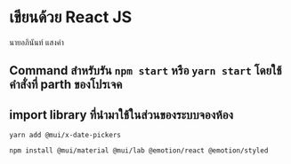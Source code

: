 # เขียนด้วย React JS

นายอภินันท์ แสงคำ

## Command สำหรับรัน `npm start` หรือ `yarn start` โดยใช้คำสั่งที่ parth ของโปรเจค

## import library ที่นำมาใช้ในส่วนของระบบจองห้อง

`yarn add @mui/x-date-pickers`

`npm install @mui/material @mui/lab @emotion/react @emotion/styled`
